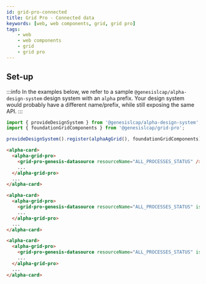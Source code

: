 ```yaml
---
id: grid-pro-connected
title: Grid Pro - Connected data
keywords: [web, web components, grid, grid pro]
tags:
    - web
    - web components
    - grid
    - grid pro
---
```


## Set-up

:::info
In the examples below, we refer to a sample `@genesislcap/alpha-design-system` design system with an `alpha` prefix. Your design system would probably have a different name/prefix, while still exposing the same API.
:::

```ts
import { provideDesignSystem } from '@genesislcap/alpha-design-system';
import { foundationGridComponents } from '@genesislcap/grid-pro';

provideDesignSystem().register(alphaAgGrid(), foundationGridComponents);
```

```html title="Streaming data from ALL_PROCESS_STATUS data server"
<alpha-card>
  <alpha-grid-pro>
    <grid-pro-genesis-datasource resourceName="ALL_PROCESSES_STATUS" />
    ...
  </alpha-grid-pro>
  ...
</alpha-card>
```

```html title="Spanshot (one-time) data from ALL_PROCESS_STATUS data server"
<alpha-card>
  <alpha-grid-pro>
    <grid-pro-genesis-datasource resourceName="ALL_PROCESSES_STATUS" isSnapshot="true" />
    ...
  </alpha-grid-pro>
  ...
</alpha-card>
```

```html title="Spanshot (one-time) data from ALL_PROCESS_STATUS data server limited to 5 rows"
<alpha-card>
  <alpha-grid-pro>
    <grid-pro-genesis-datasource resourceName="ALL_PROCESSES_STATUS" isSnapshot="true" maxRows="5" />
    ...
  </alpha-grid-pro>
  ...
</alpha-card>
```
